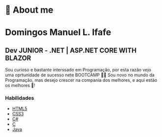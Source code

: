 # **👤 About me**
# Domingos Manuel L. Ifafe

## Dev JUNIOR - .NET | ASP.NET CORE WITH BLAZOR

Sou curioso e bastante interssado em Programação, por esta razão vejo uma oprtunidade de sucesso nete BOOTCAMP 👏🏾 
Sou novo no mundo da Programação, mas desejo crescer na compania dos melhores, e aqui estão os melhores 🤠!

### Habilidades

- [HTML5]()
- [CSS3]()
- [C#]()
- [C]()
- [Java]()
